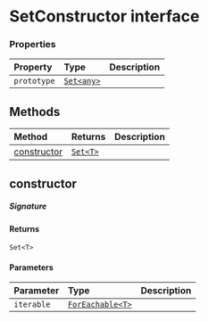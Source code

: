 # SetConstructor interface










### Properties

| Property	   | Type	| Description|
|:-------------|:-------|:-----------|
|`prototype`      | [`Set<any>`](Set.md) |  |




## Methods

| Method	   |  Returns	| Description|
|:-------------|:-------|:-----------|
|[constructor<T>](#constructor<t>~xwmg9)      | [`Set<T>`](Set.md) |  |



## constructor<T>



##### Signature

#### Returns
`Set<T>`

#### Parameters


| Parameter	   | Type    | Description |
|:-------------|:---------------|:------------|
| `iterable`    | [`ForEachable<T>`](ForEachable.md) |  |

